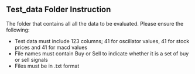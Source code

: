 ## Test_data Folder Instruction

The folder that contains all all the data to be evaluated. Please ensure the following:

- Test data must include 123 columns; 41 for oscillator values, 41 for stock prices and 41 for macd values
- File names must contain Buy or Sell to indicate whether it is a set of buy or sell signals
- Files must be in .txt format
